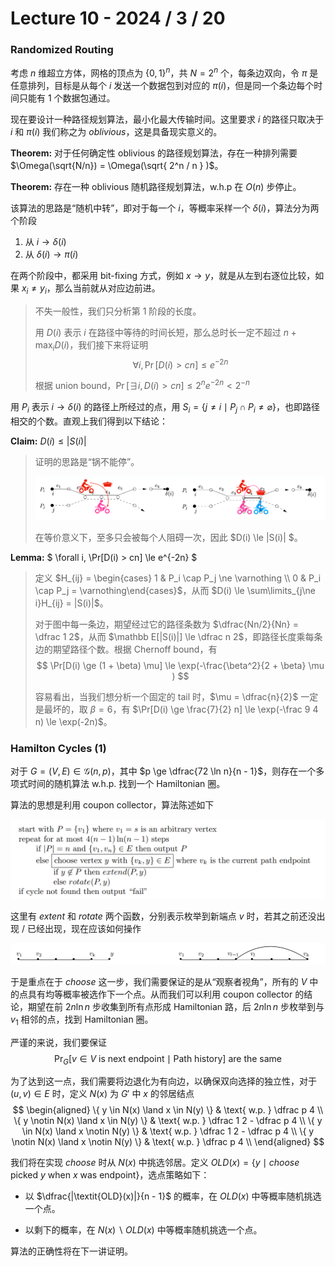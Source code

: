 # Lecture 10 - 2024 / 3 / 20

### Randomized Routing

考虑 $n$ 维超立方体，网格的顶点为 $\{0, 1\}^n$，共 $N = 2^n$ 个，每条边双向，令 $\pi$ 是任意排列，目标是从每个 $i$ 发送一个数据包到对应的 $\pi(i)$，但是同一个条边每个时间只能有 $1$ 个数据包通过。

现在要设计一种路径规划算法，最小化最大传输时间。这里要求 $i$ 的路径只取决于 $i$ 和 $\pi(i)$ 我们称之为 *oblivious*，这是具备现实意义的。

**Theorem:** 对于任何确定性 oblivious 的路径规划算法，存在一种排列需要 $\Omega(\sqrt{N/n}) = \Omega(\sqrt{ 2^n / n } )$。

**Theorem:** 存在一种 oblivious 随机路径规划算法，w.h.p 在 $O(n)$ 步停止。

该算法的思路是“随机中转”，即对于每一个 $i$，等概率采样一个 $\delta(i)$，算法分为两个阶段

1. 从 $i \to \delta(i)$
2. 从 $\delta(i) \to \pi(i)$

在两个阶段中，都采用 bit-fixing 方式，例如 $x\to y$，就是从左到右逐位比较，如果 $x_i \ne y_i$，那么当前就从对应边前进。

> 不失一般性，我们只分析第 1 阶段的长度。
> 
> 用 $D(i)$ 表示 $i$ 在路径中等待的时间长短，那么总时长一定不超过 $n + \max_i D(i)$，我们接下来将证明 
> $$ \forall i, \Pr[D(i) > cn] \le e^{-2n} $$
>
> 根据 union bound，$\Pr[\exists i, D(i) > cn] \le 2^n e^{-2n} < 2^{-n}$

用 $P_i$ 表示 $i \to \delta(i)$ 的路径上所经过的点，用 $S_i = \{j \ne i \mid P_j \cap P_i \ne \varnothing\}$，也即路径相交的个数。直观上我们得到以下结论：

**Claim:** $D(i) \le |S(i)|$

> 证明的思路是“锅不能停”。
>
> ![](L10-1.png)
> 
> 在等价意义下，至多只会被每个人阻碍一次，因此 $D(i) \le |S(i)| $。

**Lemma:** $ \forall i, \Pr[D(i) > cn] \le e^{-2n} $

> 定义 $H_{ij} = \begin{cases} 1 & P_i \cap P_j \ne \varnothing  \\ 0 & P_i \cap P_j = \varnothing\end{cases}$，从而 $D(i) \le \sum\limits_{j\ne i}H_{ij} = |S(i)|$。
>
> 对于图中每一条边，期望经过它的路径条数为 $\dfrac{Nn/2}{Nn} = \dfrac 1 2$，从而 $\mathbb E[|S(i)|] \le \dfrac n 2$，即路径长度乘每条边的期望路径个数。根据 Chernoff bound，有
> $$ \Pr[D(i) \ge (1 + \beta) \mu] \le \exp(-\frac{\beta^2}{2 + \beta} \mu )  $$
>
> 容易看出，当我们想分析一个固定的 tail 时，$\mu = \dfrac{n}{2}$ 一定是最坏的，取 $\beta = 6$，有 $\Pr[D(i) \ge \frac{7}{2} n] \le \exp(-\frac 9 4 n) \le \exp(-2n)$。

### Hamilton Cycles (1)

对于 $G = (V, E) \in \mathcal{G} (n, p)$，其中 $p \ge \dfrac{72 \ln n}{n - 1}$，则存在一个多项式时间的随机算法 w.h.p. 找到一个 Hamiltonian 圈。

算法的思想是利用 coupon collector，算法陈述如下

![](L10-2.png)

这里有 _extent_ 和 _rotate_ 两个函数，分别表示枚举到新端点 $v$ 时，若其之前还没出现 / 已经出现，现在应该如何操作

![](L10-3.png)

于是重点在于 _choose_ 这一步，我们需要保证的是从“观察者视角”，所有的 $V$ 中的点具有均等概率被选作下一个点。从而我们可以利用 coupon collector 的结论，期望在前 $2 n \ln n$ 步收集到所有点形成 Hamiltonian 路，后 $2 n \ln n$ 步枚举到与 $v_1$ 相邻的点，找到 Hamiltonian 圈。

严谨的来说，我们要保证
$$
\Pr_G[v \in V \text{ is next endpoint} \mid \text{Path history}] \text{ are the same}
$$

为了达到这一点，我们需要将边退化为有向边，以确保双向选择的独立性，对于 $(u, v) \in E$ 时，定义 $N(x)$ 为 $G'$ 中 $x$ 的邻居结点
$$
\begin{aligned}
\{ y \in N(x) \land x \in N(y) \} & \text{ w.p. } \dfrac p 4 \\
\{ y \notin N(x) \land x \in N(y) \} & \text{ w.p. } \dfrac 1 2 - \dfrac p 4 \\
\{ y \in N(x) \land x \notin N(y) \} & \text{ w.p. } \dfrac 1 2 -  \dfrac p 4 \\
\{ y \notin N(x) \land x \notin N(y) \} & \text{ w.p. } \dfrac p 4 \\
\end{aligned}
$$

我们将在实现 _choose_ 时从 $N(x)$ 中挑选邻居。定义 $\textit{OLD}(x) = \{ y \mid \textit{choose} \text{ picked } y \text{ when } x \text{ was endpoint}\}$，选点策略如下：

* 以 $\dfrac{|\textit{OLD}(x)|}{n - 1}$ 的概率，在 $\textit{OLD}(x)$ 中等概率随机挑选一个点。

* 以剩下的概率，在 $N(x) \backslash \textit{OLD}(x)$ 中等概率随机挑选一个点。

算法的正确性将在下一讲证明。